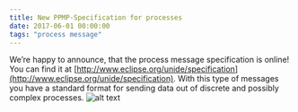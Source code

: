 ```yaml
---
title: New PPMP-Specification for processes
date: 2017-06-01 00:00:00
tags: "process message"
---
```

We’re happy to announce, that the process message specification is online! You can find it at [http://www.eclipse.org/unide/specification](http://www.eclipse.org/unide/specification). With this type of messages you have a standard format for sending data out of discrete and possibly complex processes. ![alt text](/unide/images/processPayload.png)
